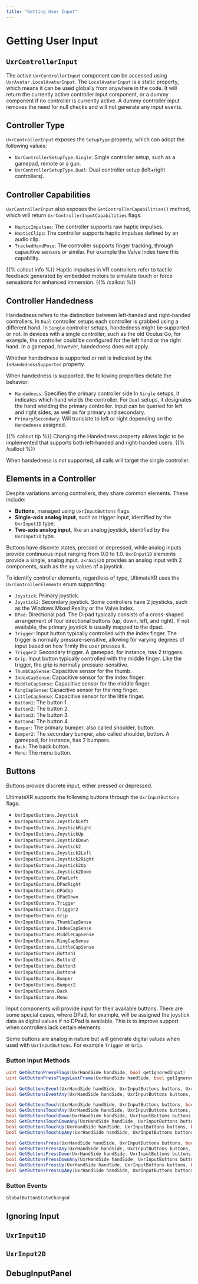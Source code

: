 ```yaml
---
title: "Getting User Input"
---
```


# Getting User Input

## `UxrControllerInput`

The active `UxrControllerInput` component can be accessed using `UxrAvatar.LocalAvatarInput`. The `LocalAvatarInput` is a static property, which means it can be used globally from anywhere in the code. It will return the currently active controller input component, or a dummy component if no controller is currently active.
A dummy controller input removes the need for null checks and will not generate any input events.

## Controller Type

`UxrControllerInput` exposes the `SetupType` property, which can adopt the following values:
- `UxrControllerSetupType.Single`: Single controller setup, such as a gamepad, remote or a gun.
- `UxrControllerSetupType.Dual`: Dual controller setup (left+right controllers).

## Controller Capabilities

`UxrControllerInput` also exposes the `GetControllerCapabilities()` method, which will return `UxrControllerInputCapabilities` flags:
- `HapticImpulses`: The controller supports raw haptic impulses.
- `HapticClips`: The controller supports haptic impulses defined by an audio clip.
- `TrackedHandPose`: The controller supports finger tracking, through capacitive sensors or similar. For example the Valve Index have this capability.

{{% callout info %}}
Haptic impulses in VR controllers refer to tactile feedback generated by embedded motors to simulate touch or force sensations for enhanced immersion.
{{% /callout %}}

## Controller Handedness

Handedness refers to the distinction between left-handed and right-handed controllers. In `Dual` controller setups each controller is grabbed using a different hand. In `Single` controller setups, handedness might be supported or not.
In devices with a single controller, such as the old Oculus Go, for example, the controller could be configured for the left hand or the right hand. In a gamepad, however, handedness does not apply.

Whether handedness is supported or not is indicated by the `IsHandednessSupported` property.

When handedness is supported, the following properties dictate the behavior:
- `Handedness`: Specifies the primary controller side In `Single` setups, it indicates which hand wields the controller. For `Dual` setups, it designates the hand wielding the primary controller. Input can be queried for left and right sides, as well as for primary and secondary.
- `Primary`/`Secondary`: Will translate to left or right depending on the `Handedness` assigned.

{{% callout tip %}}
Changing the Handedness property allows logic to be implemented that supports both left-handed and right-handed users.
{{% /callout %}}

When handedness is not supported, all calls will target the single controller.

## Elements in a Controller

Despite variations among controllers, they share common elements. These include:
- **Buttons**, managed using `UxrInputButtons` flags.
- **Single-axis analog input**, such as trigger input, identified by the `UxrInput1D` type.
- **Two-axis analog input**, like an analog joystick, identified by the `UxrInput2D` type.

Buttons have discrete states, pressed or depressed, while analog inputs provide continuous input ranging from 0.0 to 1.0. `UxrInput1D` elements provide a single, analog input. `UxrAxis2D` provides an analog input with 2 components, such as the xy values of a joystick.

To identify controller elements, regardless of type, UltimateXR uses the `UxrControllerElements` enum supporting:
- `Joystick`: Primary joystick.
- `Joystick2`: Secondary joystick. Some controllers have 2 joysticks, such as the Windows Mixed Reality or the Valve Index.
- `DPad`: Directional pad. The D-pad typically consists of a cross-shaped arrangement of four directional buttons (up, down, left, and right). If not available, the primary joystick is usually mapped to the dpad.
- `Trigger`: Input button typically controlled with the index finger. The trigger is normally pressure-sensitive, allowing for varying degrees of input based on how firmly the user presses it.
- `Trigger2`: Secondary trigger. A gamepad, for instance, has 2 triggers.
- `Grip`: Input button typically controlled with the middle finger. Like the trigger, the grip is normally pressure-sensitive.
- `ThumbCapSense`: Capacitive sensor for the thumb.
- `IndexCapSense`: Capacitive sensor for the index finger.
- `MiddleCapSense`: Capacitive sensor for the middle finger.
- `RingCapSense`: Capacitive sensor for the ring finger.
- `LittleCapSense`: Capacitive sensor for the little finger.
- `Button1`: The button 1.
- `Button2`: The button 2.
- `Button3`: The button 3.
- `Button4`: The button 4.
- `Bumper`: The primary bumper, also called shoulder, button.
- `Bumper2`: The secondary bumper, also called shoulder, button. A gamepad, for instance, has 2 bumpers.
- `Back`: The back button.
- `Menu`: The menu button.

## Buttons

Buttons provide discrete input, either pressed or depressed.

UltimateXR supports the following buttons through the `UxrInputButtons` flags:

- `UxrInputButtons.Joystick`
- `UxrInputButtons.JoystickLeft`
- `UxrInputButtons.JoystickRight`
- `UxrInputButtons.JoystickUp`
- `UxrInputButtons.JoystickDown`
- `UxrInputButtons.Joystick2`
- `UxrInputButtons.Joystick2Left`
- `UxrInputButtons.Joystick2Right`
- `UxrInputButtons.Joystick2Up`
- `UxrInputButtons.Joystick2Down`
- `UxrInputButtons.DPadLeft`
- `UxrInputButtons.DPadRight`
- `UxrInputButtons.DPadUp`
- `UxrInputButtons.DPadDown`
- `UxrInputButtons.Trigger`
- `UxrInputButtons.Trigger2`
- `UxrInputButtons.Grip`
- `UxrInputButtons.ThumbCapSense`
- `UxrInputButtons.IndexCapSense`
- `UxrInputButtons.MiddleCapSense`
- `UxrInputButtons.RingCapSense`
- `UxrInputButtons.LittleCapSense`
- `UxrInputButtons.Button1`
- `UxrInputButtons.Button2`
- `UxrInputButtons.Button3`
- `UxrInputButtons.Button4`
- `UxrInputButtons.Bumper`
- `UxrInputButtons.Bumper2`
- `UxrInputButtons.Back`
- `UxrInputButtons.Menu`

Input components will provide input for their available buttons. There are some special cases, where DPad, for example, will be assigned the joystick data as digital values if no DPad is available. This is to improve support when controllers lack certain elements.

Some buttons are analog in nature but will generate digital values when used with `UxrInputButtons`. For example `Trigger` or `Grip`.

### Button Input Methods

```c#
uint GetButtonPressFlags(UxrHandSide handSide, bool getIgnoredInput)
uint GetButtonPressFlagsLastFrame(UxrHandSide handSide, bool getIgnoredInput)
```

```c#
bool GetButtonsEvent(UxrHandSide handSide, UxrInputButtons buttons, UxrButtonEventType buttonEventType, bool getIgnoredInput)
bool GetButtonsEventAny(UxrHandSide handSide, UxrInputButtons buttons, UxrButtonEventType buttonEventType, bool getIgnoredInput)
```

```c#
bool GetButtonsTouch(UxrHandSide handSide, UxrInputButtons buttons, bool getIgnoredInput)
bool GetButtonsTouchAny(UxrHandSide handSide, UxrInputButtons buttons, bool getIgnoredInput)
bool GetButtonsTouchDown(UxrHandSide handSide, UxrInputButtons buttons, bool getIgnoredInput)
bool GetButtonsTouchDownAny(UxrHandSide handSide, UxrInputButtons buttons, bool getIgnoredInput)
bool GetButtonsTouchUp(UxrHandSide handSide, UxrInputButtons buttons, bool getIgnoredInput)
bool GetButtonsTouchUpAny(UxrHandSide handSide, UxrInputButtons buttons, bool getIgnoredInput)
```

```c#
bool GetButtonsPress(UxrHandSide handSide, UxrInputButtons buttons, bool getIgnoredInput)
bool GetButtonsPressAny(UxrHandSide handSide, UxrInputButtons buttons, bool getIgnoredInput)
bool GetButtonsPressDown(UxrHandSide handSide, UxrInputButtons buttons, bool getIgnoredInput)
bool GetButtonsPressDownAny(UxrHandSide handSide, UxrInputButtons buttons, bool getIgnoredInput)
bool GetButtonsPressUp(UxrHandSide handSide, UxrInputButtons buttons, bool getIgnoredInput)
bool GetButtonsPressUpAny(UxrHandSide handSide, UxrInputButtons buttons, bool getIgnoredInput)
```

### Button Events

`GlobalButtonStateChanged`

## Ignoring Input

## `UxrInput1D`

## `UxrInput2D`

## DebugInputPanel